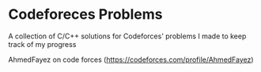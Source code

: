 # Codeforeces Problems
A collection of C/C++ solutions for Codeforces' problems I made to keep track of my progress

AhmedFayez on code forces (https://codeforces.com/profile/AhmedFayez)
